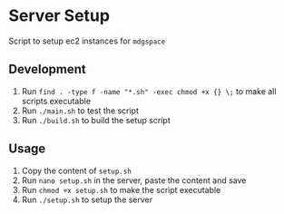 # Server Setup

Script to setup ec2 instances for `mdgspace`

## Development

1. Run `find . -type f -name "*.sh" -exec chmod +x {} \;` to make all scripts executable
2. Run `./main.sh` to test the script
3. Run `./build.sh` to build the setup script

## Usage

1. Copy the content of `setup.sh`
2. Run `nano setup.sh` in the server, paste the content and save
3. Run `chmod +x setup.sh` to make the script executable
4. Run `./setup.sh` to setup the server

